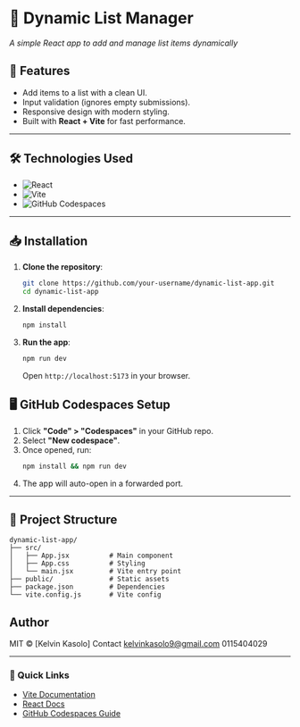 # **📝 Dynamic List Manager**  
*A simple React app to add and manage list items dynamically*  
 

## **🚀 Features**  
- Add items to a list with a clean UI.  
- Input validation (ignores empty submissions).  
- Responsive design with modern styling.  
- Built with **React + Vite** for fast performance.  

---

## **🛠️ Technologies Used**  
- ![React](https://img.shields.io/badge/React-61DAFB?logo=react&logoColor=black)  
- ![Vite](https://img.shields.io/badge/Vite-646CFF?logo=vite&logoColor=white)  
- ![GitHub Codespaces](https://img.shields.io/badge/GitHub_Codespaces-181717?logo=github)  

---

## **📥 Installation**  
1. **Clone the repository**:  
   ```bash
   git clone https://github.com/your-username/dynamic-list-app.git
   cd dynamic-list-app
   ```

2. **Install dependencies**:  
   ```bash
   npm install
   ```

3. **Run the app**:  
   ```bash
   npm run dev
   ```
   Open `http://localhost:5173` in your browser.



## **🖥️ GitHub Codespaces Setup**  
1. Click **"Code" > "Codespaces"** in your GitHub repo.  
2. Select **"New codespace"**.  
3. Once opened, run:  
   ```bash
   npm install && npm run dev
   ```
4. The app will auto-open in a forwarded port.  

---

## **📂 Project Structure**  
```
dynamic-list-app/
├── src/
│   ├── App.jsx          # Main component
│   ├── App.css          # Styling
│   └── main.jsx         # Vite entry point
├── public/              # Static assets
├── package.json         # Dependencies
└── vite.config.js       # Vite config
```

## **Author**  
MIT © [Kelvin Kasolo]
Contact kelvinkasolo9@gmail.com
0115404029  

---

### **🔗 Quick Links**  
- [Vite Documentation](https://vitejs.dev/guide/)  
- [React Docs](https://react.dev/learn)  
- [GitHub Codespaces Guide](https://docs.github.com/en/codespaces)  
